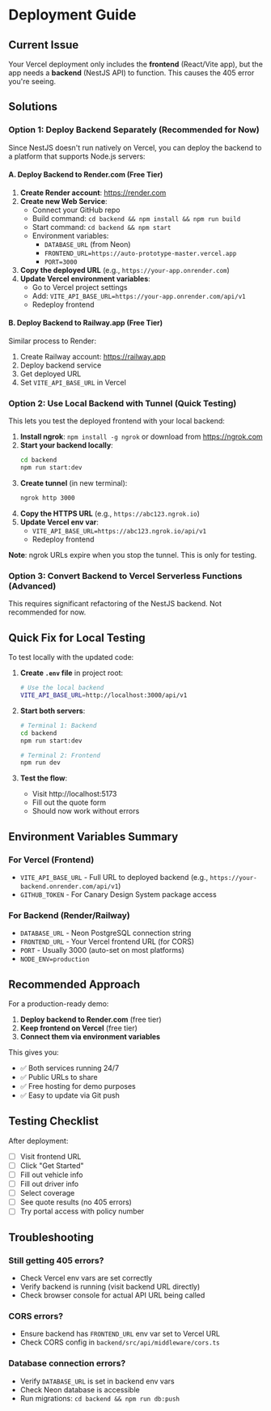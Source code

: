 # Deployment Guide

## Current Issue

Your Vercel deployment only includes the **frontend** (React/Vite app), but the app needs a **backend** (NestJS API) to function. This causes the 405 error you're seeing.

## Solutions

### Option 1: Deploy Backend Separately (Recommended for Now)

Since NestJS doesn't run natively on Vercel, you can deploy the backend to a platform that supports Node.js servers:

#### A. Deploy Backend to Render.com (Free Tier)

1. **Create Render account**: https://render.com
2. **Create new Web Service**:
   - Connect your GitHub repo
   - Build command: `cd backend && npm install && npm run build`
   - Start command: `cd backend && npm start`
   - Environment variables:
     - `DATABASE_URL` (from Neon)
     - `FRONTEND_URL=https://auto-prototype-master.vercel.app`
     - `PORT=3000`
3. **Copy the deployed URL** (e.g., `https://your-app.onrender.com`)
4. **Update Vercel environment variables**:
   - Go to Vercel project settings
   - Add: `VITE_API_BASE_URL=https://your-app.onrender.com/api/v1`
   - Redeploy frontend

#### B. Deploy Backend to Railway.app (Free Tier)

Similar process to Render:
1. Create Railway account: https://railway.app
2. Deploy backend service
3. Get deployed URL
4. Set `VITE_API_BASE_URL` in Vercel

### Option 2: Use Local Backend with Tunnel (Quick Testing)

This lets you test the deployed frontend with your local backend:

1. **Install ngrok**: `npm install -g ngrok` or download from https://ngrok.com
2. **Start your backend locally**:
   ```bash
   cd backend
   npm run start:dev
   ```
3. **Create tunnel** (in new terminal):
   ```bash
   ngrok http 3000
   ```
4. **Copy the HTTPS URL** (e.g., `https://abc123.ngrok.io`)
5. **Update Vercel env var**:
   - `VITE_API_BASE_URL=https://abc123.ngrok.io/api/v1`
   - Redeploy frontend

**Note**: ngrok URLs expire when you stop the tunnel. This is only for testing.

### Option 3: Convert Backend to Vercel Serverless Functions (Advanced)

This requires significant refactoring of the NestJS backend. Not recommended for now.

## Quick Fix for Local Testing

To test locally with the updated code:

1. **Create `.env` file** in project root:
   ```bash
   # Use the local backend
   VITE_API_BASE_URL=http://localhost:3000/api/v1
   ```

2. **Start both servers**:
   ```bash
   # Terminal 1: Backend
   cd backend
   npm run start:dev

   # Terminal 2: Frontend
   npm run dev
   ```

3. **Test the flow**:
   - Visit http://localhost:5173
   - Fill out the quote form
   - Should now work without errors

## Environment Variables Summary

### For Vercel (Frontend)
- `VITE_API_BASE_URL` - Full URL to deployed backend (e.g., `https://your-backend.onrender.com/api/v1`)
- `GITHUB_TOKEN` - For Canary Design System package access

### For Backend (Render/Railway)
- `DATABASE_URL` - Neon PostgreSQL connection string
- `FRONTEND_URL` - Your Vercel frontend URL (for CORS)
- `PORT` - Usually 3000 (auto-set on most platforms)
- `NODE_ENV=production`

## Recommended Approach

For a production-ready demo:

1. **Deploy backend to Render.com** (free tier)
2. **Keep frontend on Vercel** (free tier)
3. **Connect them via environment variables**

This gives you:
- ✅ Both services running 24/7
- ✅ Public URLs to share
- ✅ Free hosting for demo purposes
- ✅ Easy to update via Git push

## Testing Checklist

After deployment:
- [ ] Visit frontend URL
- [ ] Click "Get Started"
- [ ] Fill out vehicle info
- [ ] Fill out driver info
- [ ] Select coverage
- [ ] See quote results (no 405 errors)
- [ ] Try portal access with policy number

## Troubleshooting

### Still getting 405 errors?
- Check Vercel env vars are set correctly
- Verify backend is running (visit backend URL directly)
- Check browser console for actual API URL being called

### CORS errors?
- Ensure backend has `FRONTEND_URL` env var set to Vercel URL
- Check CORS config in `backend/src/api/middleware/cors.ts`

### Database connection errors?
- Verify `DATABASE_URL` is set in backend env vars
- Check Neon database is accessible
- Run migrations: `cd backend && npm run db:push`
